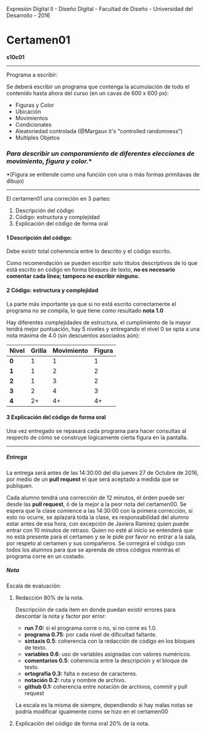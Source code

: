 Expresión Digital II - Diseño Digital - Facultad de Diseño - Universidad del Desarrollo - 2016

# Certamen01

**s10c01**

------

Programa a escribir:

Se deberá escribir un programa que contenga la acumulación de todo el contenido hasta ahora del curso (en un cavas de 600 x 600 px):

- Figuras y Color
- Ubicación
- Movimientos
- Condicionales
- Aleatoriedad controlada (@Margaux it's "controlled randomness")
- Multiples Objetos

### **Para describir un comporamiento de diferentes elecciones de movimiento, figura* y color.**

*(Figura se entiende como una función con una o más formas primitavas de dibujo)

------

El certamen01 una correción en 3 partes:

1. Descripción del código
2. Código: estructura y complejidad
3. Explicación del código de forma oral

#### 1 Descripción del código:

Debe existir total coherencia entre lo descrito y el código escrito.

Como recomendación se pueden escribir solo títulos descriptivos de lo que está escrito en código en forma bloques de texto, **no es necesario comentar cada línea; tampoco no escribir ninguno.** 

#### 2 Código: estructura y complejidad

La parte más importante ya que si no está escrito correctamente el programa no se compila, lo que tiene como resultado **nota 1.0** 

Hay diferentes complejidades de estructura, el cumplimiento de la mayor tendrá mejor puntuación, hay 5 niveles y entregando el nivel 0 se opta a una nota máxima de 4.0 (sin descuentos asociados aún):

| Nivel | Grilla | Movimiento | Figura |
| ----- | ------ | ---------- | ------ |
| **0** | 1      | 1          | 1      |
| **1** | 1      | 2          | 2      |
| **2** | 1      | 3          | 2      |
| **3** | 2      | 4          | 3      |
| **4** | 2+     | 4+         | 4+     |



#### 3 Explicación del código de forma oral

Una vez entregado se repasará cada programa para hacer consultas al respecto de cómo se construye lógicamente cierta figura en la pantalla.

------
##### Entrega

La entrega será antes de las 14:30:00 del día jueves 27 de Octubre de 2016, por medio de un **pull request** el que será aceptado a medida que se publiquen.

Cada alumno tendrá una corrección de 12 minutos, el órden puede ser desde las **pull request**, ó de la mejor a la peor nota del certamen00.
Se espera que la clase comience a las 14:30:00 con la primera corrección, si esto no ocurre, se aplazará toda la clase, es responsabilidad del alumno estar antes de esa hora, con excepción de Javiera Ramirez quien puede entrar con 10 minutos de retraso. Quien no esté al inicio se entenderá que no está presente para el certamen y se le pide por favor no entrar a la sala, por respeto al certamen y sus compañeros.
Se corregirá el código con todos los alumnos para que se aprenda de otros códigos mientras el programa corre en un costado. 

##### Nota

Escala de evaluación: 

1. Redacción 80% de la nota. 

   Descripción de cada item en donde puedan existir errores para descontar la nota y factor por error:

   - **run 7.0:** si el programa corre o no, si no corre es 1.0.
   - **programa 0.75**: por cada nivel de dificultad faltante.
   - **sintaxis 0.5**: coherencia con la redacción de código en los bloques de texto.
   - **variables 0.6**: uso de variables asignadas con valores numéricos.
   - **comentarios 0.5**: coherencia entre la descripción y el bloque de texto.
   - **ortografía 0.3:** falta o exceso de caracteres.
   - **notación 0.2:** ruta y nombre de archivo.
   - **github 0.1:** coherencia entre notación de archivos, commit y pull request

   La escala es la misma de siempre, dependiendo si hay malas notas se podría modificar igualmente como se hizo en el certamen00

2. Explicación del código de forma oral 20% de la nota.

